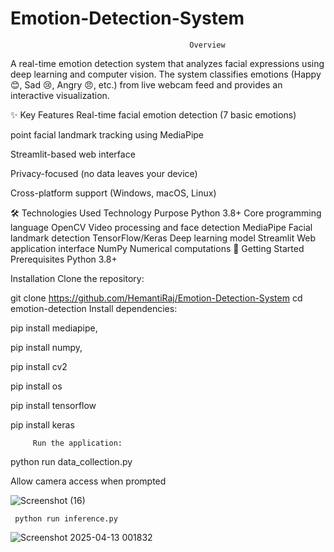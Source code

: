# Emotion-Detection-System
                                            Overview

A real-time emotion detection system that analyzes facial expressions using deep learning and computer vision. The system classifies emotions (Happy 😊, Sad 😢, Angry 😠, etc.) from live webcam feed and provides an interactive visualization.

✨ Key Features
Real-time facial emotion detection (7 basic emotions)

point facial landmark tracking using MediaPipe

Streamlit-based web interface

Privacy-focused (no data leaves your device)

Cross-platform support (Windows, macOS, Linux)

🛠️ Technologies Used
Technology	Purpose
Python 3.8+	Core programming language
OpenCV	Video processing and face detection
MediaPipe	Facial landmark detection
TensorFlow/Keras	Deep learning model
Streamlit	Web application interface
NumPy	Numerical computations
🚀 Getting Started
Prerequisites
Python 3.8+


Installation
Clone the repository:

git clone https://github.com/HemantiRaj/Emotion-Detection-System
cd emotion-detection
Install dependencies:


pip install mediapipe, 

pip install numpy,

pip install cv2

pip install os

pip install tensorflow

pip install keras

         Run the application:

python run data_collection.py

Allow camera access when prompted

![Screenshot (16)](https://github.com/user-attachments/assets/09a9a269-9b1e-4d74-9779-6d9cc9524527)


     python run inference.py

![Screenshot 2025-04-13 001832](https://github.com/user-attachments/assets/f2ce39c5-dc57-4b8b-ac61-789f18e4e91d)



